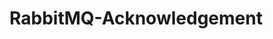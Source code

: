 # RabbitMQ-Acknowledgement
<a href="https://miro.medium.com/v2/resize:fit:725/1*uknQnNbhDFyTtHiOIxP4Dw.png"><a/>
